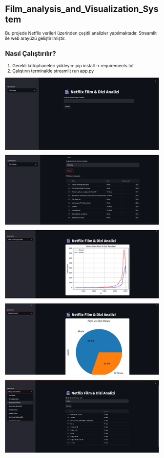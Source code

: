 # Film_analysis_and_Visualization_System

Bu projede Netflix verileri üzerinden çeşitli analizler yapılmaktadır. Streamlit ile web arayüzü geliştirilmiştir.

## Nasıl Çalıştırılır?
1. Gerekli kütüphaneleri yükleyin:
   pip install -r requirements.txt
2. Çalıştırın terminalde
   streamlit run app.py

![Uygulama Resimleri 1](https://github.com/MesuttSahin/Film_analysis_and_Visualization_System/blob/main/Film_Analysis_and_Visualization%20System/images/Ekran%20g%C3%B6r%C3%BCnt%C3%BCs%C3%BC%202025-05-14%20142553.png?raw=true
)

![Uygulama Resimleri 2](https://github.com/MesuttSahin/Film_analysis_and_Visualization_System/blob/main/Film_Analysis_and_Visualization%20System/images/Ekran%20g%C3%B6r%C3%BCnt%C3%BCs%C3%BC%202025-05-14%20142608.png?raw=true
)

![Uygulama Resimleri 3](https://github.com/MesuttSahin/Film_analysis_and_Visualization_System/blob/main/Film_Analysis_and_Visualization%20System/images/Ekran%20g%C3%B6r%C3%BCnt%C3%BCs%C3%BC%202025-05-14%20142620.png?raw=true
)

![Uygulama Resimleri 4](https://github.com/MesuttSahin/Film_analysis_and_Visualization_System/blob/main/Film_Analysis_and_Visualization%20System/images/Ekran%20g%C3%B6r%C3%BCnt%C3%BCs%C3%BC%202025-05-14%20142634.png?raw=true
)

![Uygulama Resimleri 5](https://github.com/MesuttSahin/Film_analysis_and_Visualization_System/blob/main/Film_Analysis_and_Visualization%20System/images/Ekran%20g%C3%B6r%C3%BCnt%C3%BCs%C3%BC%202025-05-14%20142657.png?raw=true)
